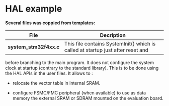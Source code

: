 HAL example
===========

**Several files was coppied from  templates:**

File | Decription
-----|-----------
**system_stm32f4xx.c** | This file contains SystemInit() which is called at startup just after reset and
before branching to the main program. It does not configure the system
clock at startup (contrary to the standard library). This is to be done using
the HAL APIs in the user files.
It allows to :

- relocate the vector table in internal SRAM.

- configure FSMC/FMC peripheral (when available) to use as
data memory the external SRAM or SDRAM mounted on the
evaluation board.


